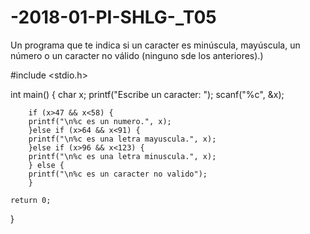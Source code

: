 # -2018-01-PI-SHLG-_T05
Un programa que te indica si un caracter es minúscula, mayúscula, un número o un caracter no válido (ninguno sde los anteriores).)

#include <stdio.h>

int main()
{
    char x;
    printf("Escribe un caracter: ");
    scanf("%c", &x);

        if (x>47 && x<58) {
        printf("\n%c es un numero.", x);
        }else if (x>64 && x<91) {
        printf("\n%c es una letra mayuscula.", x);
        }else if (x>96 && x<123) {
        printf("\n%c es una letra minuscula.", x);
        } else {
        printf("\n%c es un caracter no valido");
        }

    return 0;
}
